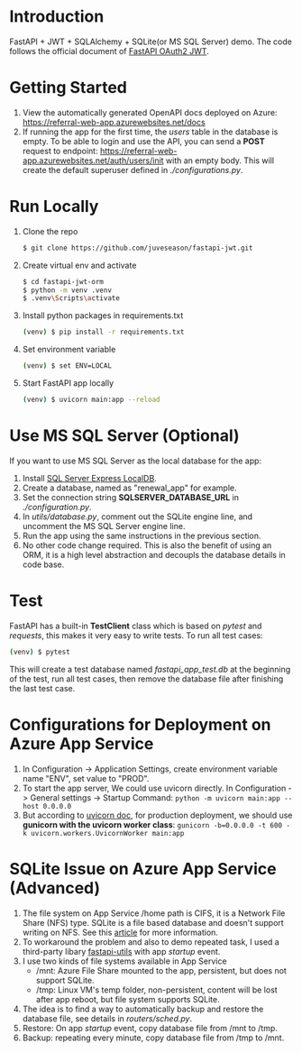 # Introduction
FastAPI + JWT + SQLAlchemy + SQLite(or MS SQL Server) demo.
The code follows the official document of [FastAPI OAuth2 JWT](https://fastapi.tiangolo.com/tutorial/security/oauth2-jwt/).


# Getting Started
1. View the automatically generated OpenAPI docs deployed on Azure: 
https://referral-web-app.azurewebsites.net/docs
2. If running the app for the first time, the *users* table in the database is empty. To be able to login and use the API, you can send a **POST** request to endpoint:
 https://referral-web-app.azurewebsites.net/auth/users/init with an empty body. This will create the default superuser defined in *./configurations.py*.


# Run Locally
1. Clone the repo
    ```bash
    $ git clone https://github.com/juveseason/fastapi-jwt.git
    ```
2. Create virtual env and activate
    ```bash
    $ cd fastapi-jwt-orm
    $ python -m venv .venv
    $ .venv\Scripts\activate
    ```
3. Install python packages in requirements.txt
    ```bash
    (venv) $ pip install -r requirements.txt
    ```
4. Set environment variable
    ```bash
    (venv) $ set ENV=LOCAL
    ```
5. Start FastAPI app locally
    ```bash
    (venv) $ uvicorn main:app --reload
    ```

# Use MS SQL Server (Optional)
 If you want to use MS SQL Server as the local database for the app:
 1. Install [SQL Server Express LocalDB](https://docs.microsoft.com/en-us/sql/database-engine/configure-windows/sql-server-express-localdb?view=sql-server-ver15).
 2. Create a database, named as "renewal_app" for example.
 3. Set the connection string **SQLSERVER_DATABASE_URL** in *./configuration.py*.
 4. In *utils/database.py*, comment out the SQLite engine line, and uncomment the MS SQL Server engine line. 
 5. Run the app using the same instructions in the previous section.
 6. No other code change required. This is also the benefit of using an ORM, it is a high level abstraction and decoupls the database details in code base.


# Test
FastAPI has a built-in **TestClient** class which is based on *pytest* and *requests*, this makes it very easy to write tests.
To run all test cases: 
```bash
(venv) $ pytest
```
This will create a test database named *fastapi_app_test.db* at the beginning of the test, run all test cases, then remove the database file after finishing the last test case. 


# Configurations for Deployment on Azure App Service
1. In Configuration -> Application Settings, create environment variable name "ENV", set value to "PROD".
2. To start the app server, We could use uvicorn directly. In Configuration -> General settings -> Startup Command:
`python -m uvicorn main:app --host 0.0.0.0`
3. But according to [uvicorn doc](https://www.uvicorn.org/#running-with-gunicorn), for production deployment, we should use **gunicorn with the uvicorn worker class**:
`gunicorn -b=0.0.0.0 -t 600 -k uvicorn.workers.UvicornWorker main:app`

# SQLite Issue on Azure App Service (Advanced)
1. The file system on App Service /home path is CIFS, it is a Network File Share (NFS) type. SQLite is a file based database and doesn't support writing on NFS. See this [article](https://daniellethurow.com/blog/2020/4/21/azure-app-services-and-sqllite3) for more information.
2. To workaround the problem and also to demo repeated task, I used a third-party libary [fastapi-utils](https://fastapi-utils.davidmontague.xyz/) with app *startup* event.
3. I use two kinds of file systems available in App Service
   - /mnt: Azure File Share mounted to the app, persistent, but does not support SQLite.
   - /tmp: Linux VM's temp folder, non-persistent, content will be lost after app reboot, but file system supports SQLite.
4. The idea is to find a way to automatically backup and restore the database file, see details in *routers/sched.py*.
5. Restore: On app *startup* event, copy database file from /mnt to /tmp.
6. Backup: repeating every minute, copy database file from /tmp to /mnt.
